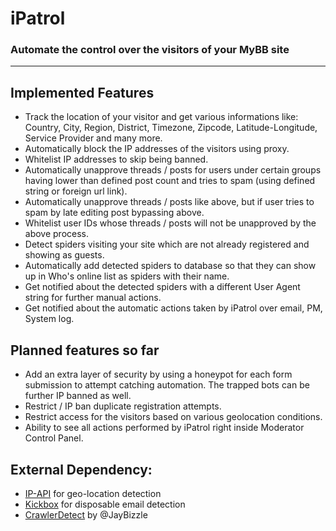 # iPatrol
### Automate the control over the visitors of your MyBB site
---

## Implemented Features
- Track the location of your visitor and get various informations like: Country, City, Region, District, Timezone, Zipcode, Latitude-Longitude, Service Provider and many more.
- Automatically block the IP addresses of the visitors using proxy.
- Whitelist IP addresses to skip being banned.
- Automatically unapprove threads / posts for users under certain groups having lower than defined post count and tries to spam (using defined string or foreign url link).
- Automatically unapprove threads / posts like above, but if user tries to spam by late editing post bypassing above.
- Whitelist user IDs whose threads / posts will not be unapproved by the above process.
- Detect spiders visiting your site which are not already registered and showing as guests.
- Automatically add detected spiders to database so that they can show up in Who's online list as spiders with their name.
- Get notified about the detected spiders with a different User Agent string for further manual actions.
- Get notified about the automatic actions taken by iPatrol over email, PM, System log.

## Planned features so far
- Add an extra layer of security by using a honeypot for each form submission to attempt catching automation. The trapped bots can be further IP banned as well.
- Restrict / IP ban duplicate registration attempts.
- Restrict access for the visitors based on various geolocation conditions.
- Ability to see all actions performed by iPatrol right inside Moderator Control Panel.

## External Dependency:
- [IP-API](http://ip-api.com/) for geo-location detection
- [Kickbox](https://open.kickbox.com/) for disposable email detection
- [CrawlerDetect](https://github.com/JayBizzle/Crawler-Detect) by @JayBizzle
